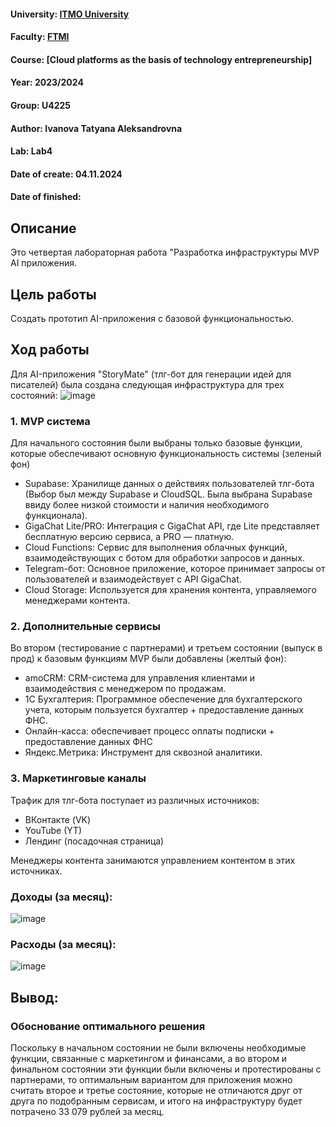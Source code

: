 #### University: [ITMO University](https://itmo.ru/ru/)
#### Faculty: [FTMI](https://ftmi.itmo.ru/)
#### Course: [Cloud platforms as the basis of technology entrepreneurship]
#### Year: 2023/2024
#### Group: U4225
#### Author: Ivanova Tatyana Aleksandrovna
#### Lab: Lab4
#### Date of create: 04.11.2024
#### Date of finished: 

## Описание
Это четвертая лабораторная работа "Разработка инфраструктуры MVP AI приложения.

## Цель работы
Создать прототип AI-приложения с базовой функциональностью.

## Ход работы

Для AI-приложения "StoryMate" (тлг-бот для генерации идей для писателей) была создана следующая инфраструктура для трех состояний:
![image](https://github.com/user-attachments/assets/98b3f602-f930-47b2-a457-bf2f79d4b93b)

### 1. MVP система 
Для начального состояния были выбраны только базовые функции, которые обеспечивают основную функциональность системы (зеленый фон)
- Supabase: Хранилище данных о действиях пользователей тлг-бота (Выбор был между Supabase и CloudSQL. Была выбрана Supabase ввиду более низкой стоимости и наличия необходимого функционала).
- GigaChat Lite/PRO: Интеграция с GigaChat API, где Lite представляет бесплатную версию сервиса, а PRO — платную.
- Cloud Functions: Сервис для выполнения облачных функций, взаимодействующих с ботом для обработки запросов и данных.
- Telegram-бот: Основное приложение, которое принимает запросы от пользователей и взаимодействует с API GigaChat.
- Cloud Storage: Используется для хранения контента, управляемого менеджерами контента.

### 2. Дополнительные сервисы
Во втором (тестирование с партнерами) и третьем состоянии (выпуск в прод) к базовым функциям MVP были добавлены (желтый фон):
- amoCRM: CRM-система для управления клиентами и взаимодействия с менеджером по продажам.
- 1С Бухгалтерия: Программное обеспечение для бухгалтерского учета, которым пользуется бухгалтер + предоставление данных ФНС.
- Онлайн-касса: обеспечивает процесс оплаты подписки + предоставление данных ФНС
- Яндекс.Метрика: Инструмент для сквозной аналитики.

### 3. Маркетинговые каналы
Трафик для тлг-бота поступает из различных источников:
  - ВКонтакте (VK)
  - YouTube (YT)
  - Лендинг (посадочная страница)

Менеджеры контента занимаются управлением контентом в этих источниках.


### Доходы (за месяц): 

![image](https://github.com/user-attachments/assets/b5e46e77-6506-4c3c-9c48-ff08c39bdf8d)

### Расходы (за месяц):

![image](https://github.com/user-attachments/assets/de91ce91-9717-4d1e-9264-cd6d94c9b068)

## Вывод:

### Обоснование оптимального решения

Поскольку в начальном состоянии не были включены необходимые функции, связанные с маркетингом и финансами, а во втором и финальном состоянии эти функции были включены и протестированы с партнерами, то оптимальным вариантом для приложения можно считать второе и третье состояние, которые не отличаются друг от друга по подобранным сервисам, и итого на инфраструктуру будет потрачено 33 079 рублей за месяц.
